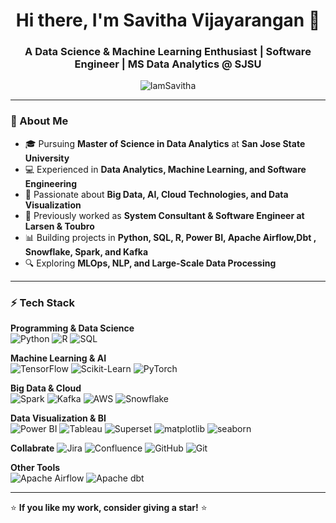 <h1 align="center">Hi there, I'm Savitha Vijayarangan 👋</h1>
<h3 align="center">A Data Science & Machine Learning Enthusiast | Software Engineer | MS Data Analytics @ SJSU</h3>

<p align="center">
  <img src="https://komarev.com/ghpvc/?username=IamSavitha&label=Profile%20Views&color=blue&style=flat" alt="IamSavitha" />
</p>

---

### 🔹 About Me  
- 🎓 Pursuing **Master of Science in Data Analytics** at **San Jose State University**  
- 💻 Experienced in **Data Analytics, Machine Learning, and Software Engineering**  
- 🚀 Passionate about **Big Data, AI, Cloud Technologies, and Data Visualization**  
- 🏢 Previously worked as **System Consultant & Software Engineer at Larsen & Toubro**  
- 📊 Building projects in **Python, SQL, R, Power BI, Apache Airflow,Dbt , Snowflake, Spark, and Kafka**  
- 🔍 Exploring **MLOps, NLP, and Large-Scale Data Processing**  

---

### ⚡ Tech Stack  

**Programming & Data Science**  
![Python](https://img.shields.io/badge/Python-3776AB?style=for-the-badge&logo=python&logoColor=white)
![R](https://img.shields.io/badge/R-276DC3?style=for-the-badge&logo=r&logoColor=white)
![SQL](https://img.shields.io/badge/SQL-4479A1?style=for-the-badge&logo=MySQL&logoColor=white)

**Machine Learning & AI**  
![TensorFlow](https://img.shields.io/badge/TensorFlow-FF6F00?style=for-the-badge&logo=TensorFlow&logoColor=white)
![Scikit-Learn](https://img.shields.io/badge/Scikit%20Learn-F7931E?style=for-the-badge&logo=scikit-learn&logoColor=white)
![PyTorch](https://img.shields.io/badge/PyTorch-EE4C2C?style=for-the-badge&logo=PyTorch&logoColor=white)

**Big Data & Cloud**  
![Spark](https://img.shields.io/badge/Apache%20Spark-E25A1C?style=for-the-badge&logo=Apache%20Spark&logoColor=white)
![Kafka](https://img.shields.io/badge/Apache%20Kafka-231F20?style=for-the-badge&logo=Apache%20Kafka&logoColor=white)
![AWS](https://img.shields.io/badge/AWS-232F3E?style=for-the-badge&logo=Amazon%20AWS&logoColor=white)
![Snowflake](https://img.shields.io/badge/Snowflake-29B5E8?style=for-the-badge&logo=Snowflake&logoColor=white)

**Data Visualization & BI**  
![Power BI](https://img.shields.io/badge/Power%20BI-F2C811?style=for-the-badge&logo=Power%20BI&logoColor=black)
![Tableau](https://img.shields.io/badge/Tableau-E97627?style=for-the-badge&logo=Tableau&logoColor=white)
![Superset](https://img.shields.io/badge/Apache%20Superset-293251?style=for-the-badge&logo=Apache%20Superset&logoColor=white)
![matplotlib](https://img.shields.io/badge/matplotlib-11557C?style=for-the-badge&logo=matplotlib&logoColor=white)
![seaborn](https://img.shields.io/badge/seaborn-0080FF?style=for-the-badge&logo=seaborn&logoColor=white)


**Collabrate**
![Jira](https://img.shields.io/badge/jira-%230A0FFF.svg?style=for-the-badge&logo=jira&logoColor=white)
![Confluence](https://img.shields.io/badge/confluence-%23172BF4.svg?style=for-the-badge&logo=confluence&logoColor=white)
![GitHub](https://img.shields.io/badge/github-%23121011.svg?style=for-the-badge&logo=github&logoColor=white) 
![Git](https://img.shields.io/badge/git-%23F05033.svg?style=for-the-badge&logo=git&logoColor=white)

**Other Tools**  
![Apache Airflow](https://img.shields.io/badge/Apache%20Airflow-017CEE?style=for-the-badge&logo=Apache%20Airflow&logoColor=white)
![Apache dbt](https://img.shields.io/badge/Apache%20dbt-FF694B?style=for-the-badge&logo=dbt&logoColor=white)

---

⭐ **If you like my work, consider giving a star!** ⭐  
